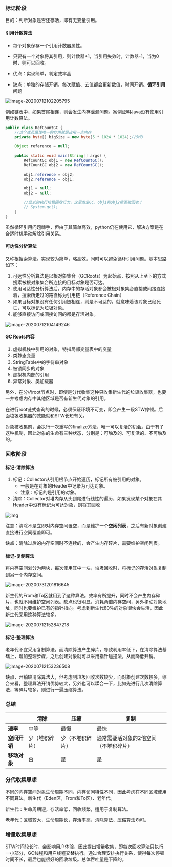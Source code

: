 ### 标记阶段

目的：判断对象是否还存活，即有无变量引用。

#### 引用计数算法

- 每个对象保存一个引用计数器属性。
- 只要有一个对象将其引用，则计数器+1，当引用失效时，计数器-1，当为0时，则可以回收。

- 优点：实现简单，判定效率高
- 缺点：单独的存储开销，每次赋值、去值都会更新数值，时间开销。**循环引用**问题

![image-20200712102205795](https://imagebag.oss-cn-chengdu.aliyuncs.com/img/2b13908baa1311eb5158f992a21cd037.png)

例如链表中，如果首尾相连，则会发生内存泄漏问题。案例证明Java没有使用引用计数算法。

```java
public class RefCountGC {
    //这个成员属性唯一的作用就是占用一点内存
    private byte[] bigSize = new byte[5 * 1024 * 1024];//5MB

    Object reference = null;

    public static void main(String[] args) {
        RefCountGC obj1 = new RefCountGC();
        RefCountGC obj2 = new RefCountGC();

        obj1.reference = obj2;
        obj2.reference = obj1;

        obj1 = null;
        obj2 = null;

        //显式的执行垃圾回收行为，这里发生GC，obj1和obj2能否被回收？
        // System.gc();
    }
}
```

虽然循环引用问题棘手，但由于其简单高效，python仍在使用它，解决方案是在合适时机手动解除引用关系。

#### 可达性分析算法

又称根搜索算法。实现较为简单，略高效。同时可以避免循环引用问题。基本思路如下：

1. 可达性分析算法是以根对象集合（GCRoots）为起始点，按照从上至下的方式搜索被根对象集合所连接的目标对象是否可达。
2. 使用可达性分析算法后，内存中的存活对象都会被根对象集合直接或间接连接着，搜索所走过的路径称为引用链（Reference Chain）
3. 如果目标对象没有任何引用链相连，则是不可达的，就意味着该对象己经死亡，可以标记为垃圾对象。
4. 能够直接访问或间接访问的都是存活对象。

![image-20200712104149246](https://imagebag.oss-cn-chengdu.aliyuncs.com/img/fc2ddd1c5fc744334c0f373f372cd1ee.png)

#### GC Roots内容

1. 虚拟机栈中引用的对象，特指局部变量表中的变量
2. 类静态变量
3. StringTable中的字符串对象
4. 被锁同步的对象
5. 虚拟机内部的引用
6. 异常对象、类加载器

另外，在分析root节点时，即使是分代收集这种只收集新生代的垃圾收集器，也要一并考虑内存中其他区域是否有新生代对象的引用。

在进行root链式查询的时候，必须保证环境不可变，即会产生一段STW停顿。后面垃圾收集器的效能就和STW长短有关。

对象被收集前，会执行一次重写的finalize方法，唯一可以复活的机会。由于有了这种机制，因此对象的生命有三种状态，分别是：可触及的、可复活的、不可触及的。

### 回收阶段

#### 标记-清除算法

1. 标记：Collector从引用根节点开始遍历，标记所有被引用的对象。
   - 一般是在对象的Header中记录为可达对象。
   - 注意：标记的是引用的对象。
2. 清除：Collector对堆内存从头到尾进行线性的遍历，如果发现某个对象在其Header中没有标记为可达对象，则将其回收

![img](https://imagebag.oss-cn-chengdu.aliyuncs.com/img/a35d7cbd62c979045fbe2dd84f999fdc.png)

注意：清除不是立即对内存空间置空，而是维护一个**空闲列表**，之后有新对象创建直接进行空间覆盖即可。

缺点：清除过后的内存空间时不连续的，会产生内存碎片，需要维护空闲列表。

#### 标记-复制算法

将内存空间划分为两块，每次使用其中一块，垃圾回收时，将标记的存活对象复制到另一个内存空间。

![image-20200731201816645](https://imagebag.oss-cn-chengdu.aliyuncs.com/img/1d00dae7012dac39401fdb9b4b3efebb.png)

新生代的From和To区就用到了这种算法。效率有所提升，同时不会产生内存碎片，也就不用维护空闲列表。缺点也很明显，消耗两倍内存空间，另外移动对象地址，同时也要维护已有的指针指向。考虑到新生代80%的对象很快会失活，因此新生代采用这种算法较多。

![image-20200712152847218](https://imagebag.oss-cn-chengdu.aliyuncs.com/img/214714fa496cbecbbccc9d026bcbcfd3.png)

#### 标记-整理算法

老年代不宜采用复制算法，而清除算法产生碎片，导致利用率低下，在清除算法基础上，增加整理步骤，之后创建对象就可以采用指针碰撞法，从而降低开销。

![image-20200712153236508](https://imagebag.oss-cn-chengdu.aliyuncs.com/img/57cfd2415dd7a40dd325323c142d4875.png)

缺点，开销较清除算法大，但考虑到垃圾回收次数较少，而对象创建次数较多，综合来看，整理算法开销优势较大，另外也可以糅合一下，比如先进行几次清除算法，等碎片较多，则进行一遍压缩算法。

### 总结

|              | 清除           | 压缩             | 复制                                  |
| ------------ | -------------- | ---------------- | ------------------------------------- |
| **速率**     | 中等           | 最慢             | 最快                                  |
| **空间开销** | 少（堆积碎片） | 少（不堆积碎片） | 通常需要活对象的2倍空间（不堆积碎片） |
| **移动对象** | 否             | 是               | 是                                    |

### 分代收集思想

不同的内存空间对象生命周期不同，内存访问特性不同，因此考虑在不同区域使用不同算法。新生代（Eden区，From和To区）、老年代。

新生代：生命周期短，存活率低，回收频繁，适用于复制算法。

老年代：区域较大，生命周期长，存活率高，清除算法、压缩算法均可。

### 增量收集思想

STW时间较长时，会影响用户体验，因此提出增量收集，即每次回收算法只执行一小部分，GC线程和用户线程交替执行。通过合理安排执行关系，使得每次停顿时间不长，最后也能很好的回收垃圾。总体吞吐量是下降的。